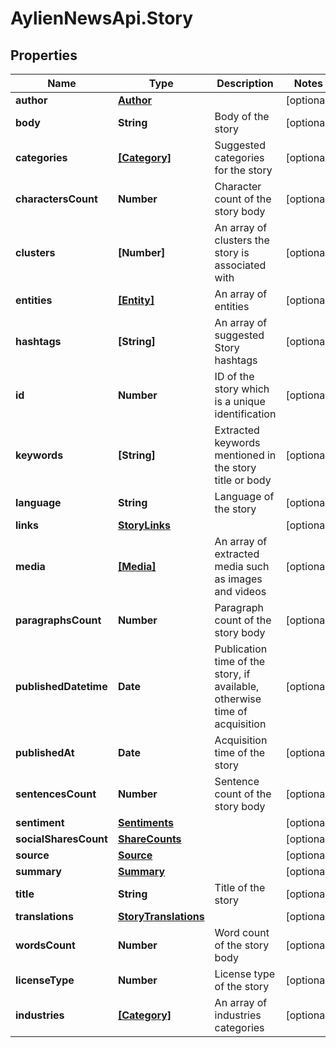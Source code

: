 # AylienNewsApi.Story

## Properties

Name | Type | Description | Notes
------------ | ------------- | ------------- | -------------
**author** | [**Author**](Author.md) |  | [optional] 
**body** | **String** | Body of the story | [optional] 
**categories** | [**[Category]**](Category.md) | Suggested categories for the story | [optional] 
**charactersCount** | **Number** | Character count of the story body | [optional] 
**clusters** | **[Number]** | An array of clusters the story is associated with | [optional] 
**entities** | [**[Entity]**](Entity.md) | An array of entities | [optional] 
**hashtags** | **[String]** | An array of suggested Story hashtags | [optional] 
**id** | **Number** | ID of the story which is a unique identification | [optional] 
**keywords** | **[String]** | Extracted keywords mentioned in the story title or body | [optional] 
**language** | **String** | Language of the story | [optional] 
**links** | [**StoryLinks**](StoryLinks.md) |  | [optional] 
**media** | [**[Media]**](Media.md) | An array of extracted media such as images and videos | [optional] 
**paragraphsCount** | **Number** | Paragraph count of the story body | [optional] 
**publishedDatetime** | **Date** | Publication time of the story, if available, otherwise time of acquisition | [optional] 
**publishedAt** | **Date** | Acquisition time of the story | [optional] 
**sentencesCount** | **Number** | Sentence count of the story body | [optional] 
**sentiment** | [**Sentiments**](Sentiments.md) |  | [optional] 
**socialSharesCount** | [**ShareCounts**](ShareCounts.md) |  | [optional] 
**source** | [**Source**](Source.md) |  | [optional] 
**summary** | [**Summary**](Summary.md) |  | [optional] 
**title** | **String** | Title of the story | [optional] 
**translations** | [**StoryTranslations**](StoryTranslations.md) |  | [optional] 
**wordsCount** | **Number** | Word count of the story body | [optional] 
**licenseType** | **Number** | License type of the story | [optional] 
**industries** | [**[Category]**](Category.md) | An array of industries categories | [optional] 


